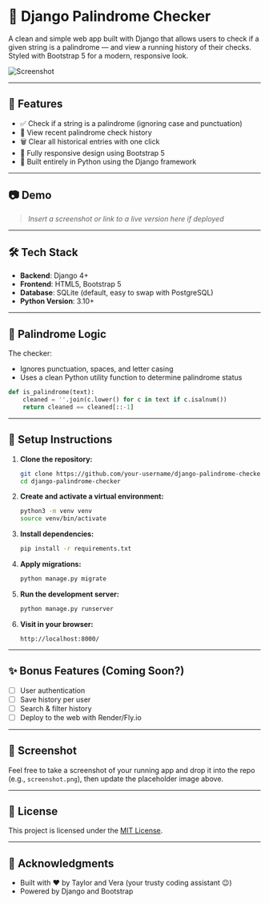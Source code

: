 # 🧠 Django Palindrome Checker

A clean and simple web app built with Django that allows users to check if a given string is a palindrome — and view a running history of their checks. Styled with Bootstrap 5 for a modern, responsive look.

![Screenshot](https://via.placeholder.com/800x400?text=Add+Your+Screenshot+Here)

---

## 🚀 Features

- ✅ Check if a string is a palindrome (ignoring case and punctuation)
- 📝 View recent palindrome check history
- 🗑️ Clear all historical entries with one click
- 🎨 Fully responsive design using Bootstrap 5
- 🧰 Built entirely in Python using the Django framework

---

## 📷 Demo

> _Insert a screenshot or link to a live version here if deployed_

---

## 🛠️ Tech Stack

- **Backend**: Django 4+
- **Frontend**: HTML5, Bootstrap 5
- **Database**: SQLite (default, easy to swap with PostgreSQL)
- **Python Version**: 3.10+

---

## 🧪 Palindrome Logic

The checker:
- Ignores punctuation, spaces, and letter casing
- Uses a clean Python utility function to determine palindrome status

```python
def is_palindrome(text):
    cleaned = ''.join(c.lower() for c in text if c.isalnum())
    return cleaned == cleaned[::-1]
```

---

## 🔧 Setup Instructions

1. **Clone the repository:**

   ```bash
   git clone https://github.com/your-username/django-palindrome-checker.git
   cd django-palindrome-checker
   ```

2. **Create and activate a virtual environment:**

   ```bash
   python3 -m venv venv
   source venv/bin/activate
   ```

3. **Install dependencies:**

   ```bash
   pip install -r requirements.txt
   ```

4. **Apply migrations:**

   ```bash
   python manage.py migrate
   ```

5. **Run the development server:**

   ```bash
   python manage.py runserver
   ```

6. **Visit in your browser:**

   ```
   http://localhost:8000/
   ```

---

## ✨ Bonus Features (Coming Soon?)

- [ ] User authentication
- [ ] Save history per user
- [ ] Search & filter history
- [ ] Deploy to the web with Render/Fly.io

---

## 📸 Screenshot

Feel free to take a screenshot of your running app and drop it into the repo (e.g., `screenshot.png`), then update the placeholder image above.

---

## 📝 License

This project is licensed under the [MIT License](LICENSE).

---

## 🙌 Acknowledgments

- Built with ❤️ by Taylor and Vera (your trusty coding assistant 😉)
- Powered by Django and Bootstrap
